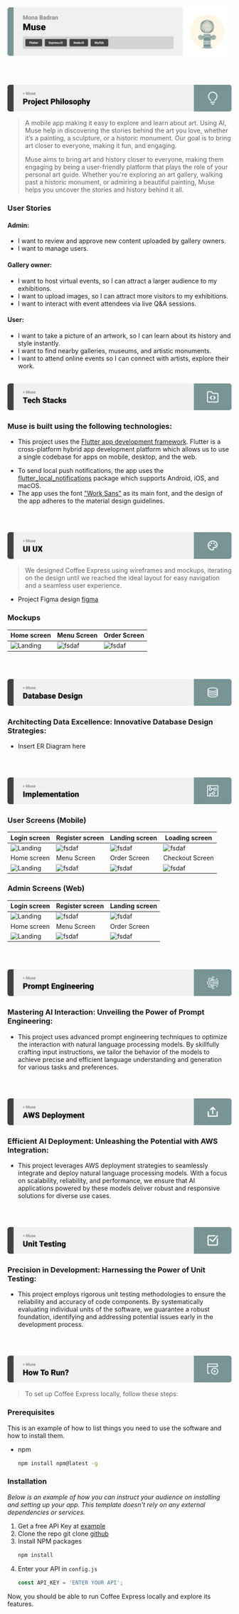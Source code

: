 <img src="./readme/title1.svg"/>

<br><br>

<!-- project philosophy -->
<img src="./readme/title2.svg"/>

> A mobile app making it easy to explore and learn about art. Using AI, Muse help in discovering the stories behind the art you love, whether it’s a painting, a sculpture, or a historic monument. Our goal is to bring art closer to everyone, making it fun, and engaging.
>
> Muse aims to bring art and history closer to everyone, making them engaging by being a user-friendly platform that plays the role of your personal art guide. Whether you're exploring an art gallery, walking past a historic monument, or admiring a beautiful painting, Muse helps you uncover the stories and history behind it all.

### User Stories
#### Admin: 
- I want to review and approve new content uploaded by gallery owners.
- I want to manage users.
#### Gallery owner: 
- I want to host virtual events, so I can attract a larger audience to my exhibitions.
- I want to upload images, so I can attract more visitors to my exhibitions.
- I want to interact with event attendees via live Q&A sessions.
#### User:
- I want to take a picture of an artwork, so I can learn about its history and style instantly.
- I want to find nearby galleries, museums, and artistic monuments.
- I want to attend online events so I can connect with artists, explore their work.
<br><br>
<!-- Tech stack -->
<img src="./readme/title3.svg"/>

###  Muse is built using the following technologies:

- This project uses the [Flutter app development framework](https://flutter.dev/). Flutter is a cross-platform hybrid app development platform which allows us to use a single codebase for apps on mobile, desktop, and the web.
<!-- - For persistent storage (database), the app uses the [Hive](https://hivedb.dev/) package which allows the app to create a custom storage schema and save it to a local database. -->
- To send local push notifications, the app uses the [flutter_local_notifications](https://pub.dev/packages/flutter_local_notifications) package which supports Android, iOS, and macOS.
  <!-- - 🚨 Currently, notifications aren't working on macOS. This is a known issue that we are working to resolve! -->
- The app uses the font ["Work Sans"](https://fonts.google.com/specimen/Work+Sans) as its main font, and the design of the app adheres to the material design guidelines.

<br><br>
<!-- UI UX -->
<img src="./readme/title4.svg"/>


> We designed Coffee Express using wireframes and mockups, iterating on the design until we reached the ideal layout for easy navigation and a seamless user experience.

- Project Figma design [figma](https://www.figma.com/design/wsYETB5IGIWnxXEgLev17z/artsi?node-id=3-30&t=DF5VAJF6gJ11VKZM-0)


### Mockups
| Home screen  | Menu Screen | Order Screen |
| ---| ---| ---|
| ![Landing](./readme/demo/1440x1024.png) | ![fsdaf](./readme/demo/1440x1024.png) | ![fsdaf](./readme/demo/1440x1024.png) |

<br><br>

<!-- Database Design -->
<img src="./readme/title5.svg"/>

###  Architecting Data Excellence: Innovative Database Design Strategies:

- Insert ER Diagram here


<br><br>


<!-- Implementation -->
<img src="./readme/title6.svg"/>


### User Screens (Mobile)
| Login screen  | Register screen | Landing screen | Loading screen |
| ---| ---| ---| ---|
| ![Landing](https://placehold.co/900x1600) | ![fsdaf](https://placehold.co/900x1600) | ![fsdaf](https://placehold.co/900x1600) | ![fsdaf](https://placehold.co/900x1600) |
| Home screen  | Menu Screen | Order Screen | Checkout Screen |
| ![Landing](https://placehold.co/900x1600) | ![fsdaf](https://placehold.co/900x1600) | ![fsdaf](https://placehold.co/900x1600) | ![fsdaf](https://placehold.co/900x1600) |

### Admin Screens (Web)
| Login screen  | Register screen |  Landing screen |
| ---| ---| ---|
| ![Landing](./readme/demo/1440x1024.png) | ![fsdaf](./readme/demo/1440x1024.png) | ![fsdaf](./readme/demo/1440x1024.png) |
| Home screen  | Menu Screen | Order Screen |
| ![Landing](./readme/demo/1440x1024.png) | ![fsdaf](./readme/demo/1440x1024.png) | ![fsdaf](./readme/demo/1440x1024.png) |

<br><br>


<!-- Prompt Engineering -->
<img src="./readme/title7.svg"/>

###  Mastering AI Interaction: Unveiling the Power of Prompt Engineering:

- This project uses advanced prompt engineering techniques to optimize the interaction with natural language processing models. By skillfully crafting input instructions, we tailor the behavior of the models to achieve precise and efficient language understanding and generation for various tasks and preferences.

<br><br>

<!-- AWS Deployment -->
<img src="./readme/title8.svg"/>

###  Efficient AI Deployment: Unleashing the Potential with AWS Integration:

- This project leverages AWS deployment strategies to seamlessly integrate and deploy natural language processing models. With a focus on scalability, reliability, and performance, we ensure that AI applications powered by these models deliver robust and responsive solutions for diverse use cases.

<br><br>

<!-- Unit Testing -->
<img src="./readme/title9.svg"/>

###  Precision in Development: Harnessing the Power of Unit Testing:

- This project employs rigorous unit testing methodologies to ensure the reliability and accuracy of code components. By systematically evaluating individual units of the software, we guarantee a robust foundation, identifying and addressing potential issues early in the development process.

<br><br>


<!-- How to run -->
<img src="./readme/title10.svg"/>

> To set up Coffee Express locally, follow these steps:

### Prerequisites

This is an example of how to list things you need to use the software and how to install them.
* npm
  ```sh
  npm install npm@latest -g
  ```

### Installation

_Below is an example of how you can instruct your audience on installing and setting up your app. This template doesn't rely on any external dependencies or services._

1. Get a free API Key at [example](https://example.com)
2. Clone the repo
   git clone [github](https://github.com/your_username_/Project-Name.git)
3. Install NPM packages
   ```sh
   npm install
   ```
4. Enter your API in `config.js`
   ```js
   const API_KEY = 'ENTER YOUR API';
   ```

Now, you should be able to run Coffee Express locally and explore its features.
